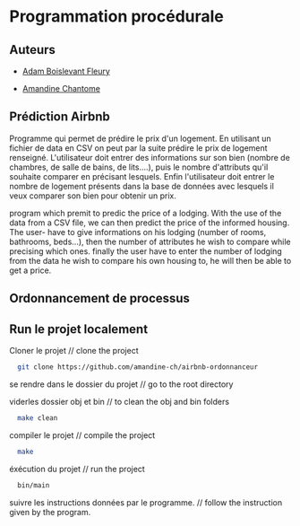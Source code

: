 
# Programmation procédurale

## Auteurs

- [Adam Boislevant Fleury]()

- [Amandine Chantome](https://github.com/amandine-ch)

## Prédiction Airbnb

Programme qui permet de prédire le prix d'un logement.
En utilisant un fichier de data en CSV on peut par la suite prédire le prix de logement renseigné.
L'utilisateur doit entrer des informations sur son bien (nombre de chambres, de salle de bains, de lits....), puis le nombre d'attributs qu'il souhaite comparer en précisant lesquels. 
Enfin l'utilisateur doit entrer le nombre de logement présents dans la base de données avec lesquels il veux comparer son bien pour obtenir un prix.

program which premit to predic the price of a lodging.
With the use of the data from a CSV file, we can then predict the price of the informed housing.
The user- have to give informations on his lodging (number of rooms, bathrooms, beds...), then the number of attributes he wish to compare while precising which ones.
finally the user have to enter the number of lodging from the data he wish to compare his own housing to, he will then be able to get a price.


## Ordonnancement de processus




## Run le projet localement

Cloner le projet 
// clone the project

```bash
  git clone https://github.com/amandine-ch/airbnb-ordonnanceur
```

se rendre dans le dossier du projet
// go to the root directory

viderles dossier obj et bin
// to clean the obj and bin folders

```bash
  make clean
```

compiler le projet
// compile the project

```bash
  make
```
éxécution du projet
// run the project

```bash
  bin/main
```

suivre les instructions données par le programme.
// follow the instruction given by the program.





